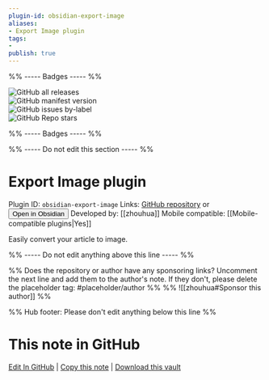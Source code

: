 ```yaml
---
plugin-id: obsidian-export-image
aliases:
- Export Image plugin
tags: 
- 
publish: true
---
```


%% ----- Badges ----- %%

![GitHub all releases](https://img.shields.io/github/downloads/zhouhua/obsidian-export-image/total?color=573E7A&logo=github&style=for-the-badge)   
![GitHub manifest version](https://img.shields.io/github/manifest-json/v/zhouhua/obsidian-export-image?color=573E7A&logo=github&style=for-the-badge)   
![GitHub issues by-label](https://img.shields.io/github/issues/zhouhua/obsidian-export-image/help%20wanted?color=573E7A&logo=github&style=for-the-badge)   
![GitHub Repo stars](https://img.shields.io/github/stars/zhouhua/obsidian-export-image?color=573E7A&logo=github&style=for-the-badge)

%% ----- Badges ----- %%

%% ----- Do not edit this section ----- %%

# Export Image plugin

Plugin ID: `obsidian-export-image`
Links: [GitHub repository](https://github.com/zhouhua/obsidian-export-image) or [<button id=HH>Open in Obsidian</button>](obsidian://show-plugin?id=obsidian-export-image)
Developed by: [[zhouhua]]
Mobile compatible: [[Mobile-compatible plugins|Yes]]

Easily convert your article to image.

%% ----- Do not edit anything above this line ----- %% 

%% Does the repository or author have any sponsoring links? Uncomment the next line and add them to the author's note. If they don't, please delete the placeholder tag: #placeholder/author %%
%% ![[zhouhua#Sponsor this author]] %%

%% Hub footer: Please don't edit anything below this line %%

# This note in GitHub

<span class="git-footer">[Edit In GitHub](https://github.dev/obsidian-community/obsidian-hub/blob/main/02%20-%20Community%20Expansions/02.05%20All%20Community%20Expansions/Plugins/obsidian-export-image.md "git-hub-edit-note") | [Copy this note](https://raw.githubusercontent.com/obsidian-community/obsidian-hub/main/02%20-%20Community%20Expansions/02.05%20All%20Community%20Expansions/Plugins/obsidian-export-image.md "git-hub-copy-note") | [Download this vault](https://github.com/obsidian-community/obsidian-hub/archive/refs/heads/main.zip "git-hub-download-vault") </span>
